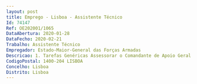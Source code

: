 ```yaml
--- 
layout: post
title: Emprego - Lisboa - Assistente Técnico
Id: 74147
Ref: OE202001/1065
DataAbertura: 2020-01-28
DataFecho: 2020-02-21
Trabalho: Assistente Técnico
Empregador: Estado-Maior-General das Forças Armadas
Descricao: 1. Tarefas Genéricas Assessorar o Comandante de Apoio Geral (COAG) ou o Chefe do Centro de Informações e Segurança (CISMIL) de quem dependerá directamente. Desempenho de funções de natureza executiva, de aplicação de métodos e processos, com base em directivas bem definidas e instruções gerais, de grau médio de complexidade, nas áreas de actuação comuns e instrumentais e nos vários domínios de actuação dos órgãos e serviços designadamente a. Executar tarefas relacionadas com o expediente geral do gabinete b. Planear, organizar e executar serviços de secretária c. Efectuar e estabelecer contactos de acordo com directivas recebidas d. Receber, conferir, numerar e preparar a correspondência e documentação do COAG e do CISMIL e. Organizar agendas, efectuando a marcação de reuniões, entrevistas e outros compromissos, tendo em conta a sua duração e localização f. Processar correspondência e documentação produzidas pelo COAG e CISMIL conforme necessário g. Redigir e registar documentos, cartas ofícios, notas informativas e outros textos de rotina administrativa h. Elaborar declarações, listas de pessoal, requerimentos ou documentos seguintes formatos e regras estabelecidas i. Preparar guias de marcha e processos de missão para abono j. Aplicar as normas especificas quanto à salvaguarda da informação e de segurança militar k. Operar equipamentos de reprodução, digitalização de acordo com as normas estabelecidas l. Zelar pela conservação das instalações e equipamentos comunicando a necessidade da sua reparação m. Providenciar o reabastecimento atempado de material de escritório e de consumo corrente para o COAG e CISMIL n. Verificar e controlar o material à carga dos Gabinetes o. Realizar outras tarefas que lhe sejam atribuídas pelo COAG e CISMIL p. Elaborar Planos de Férias e abrir correspondência oficial, excepto a classificada.2. Tarefas Especificas Nada a referir.
CodigoPostal: 1400-204 LISBOA
Concelho: Lisboa
Distrito: Lisboa
--- 
```

